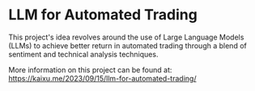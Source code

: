 # LLM for Automated Trading

This project's idea revolves around the use of Large Language Models (LLMs) to achieve better return in automated trading through a blend of sentiment and technical analysis techniques.

More information on this project can be found at: https://kaixu.me/2023/09/15/llm-for-automated-trading/
